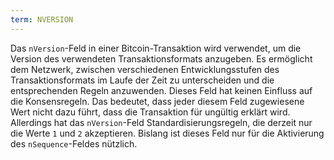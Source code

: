 ```yaml
---
term: NVERSION
---
```


Das `nVersion`-Feld in einer Bitcoin-Transaktion wird verwendet, um die Version des verwendeten Transaktionsformats anzugeben. Es ermöglicht dem Netzwerk, zwischen verschiedenen Entwicklungsstufen des Transaktionsformats im Laufe der Zeit zu unterscheiden und die entsprechenden Regeln anzuwenden. Dieses Feld hat keinen Einfluss auf die Konsensregeln. Das bedeutet, dass jeder diesem Feld zugewiesene Wert nicht dazu führt, dass die Transaktion für ungültig erklärt wird. Allerdings hat das `nVersion`-Feld Standardisierungsregeln, die derzeit nur die Werte `1` und `2` akzeptieren. Bislang ist dieses Feld nur für die Aktivierung des `nSequence`-Feldes nützlich.